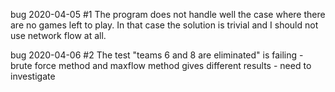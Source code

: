 bug 2020-04-05 #1 
The program does not handle well the case where there are no games left to play. In that case the solution is trivial and I should not use network flow at all.

bug 2020-04-06 #2 
The test "teams 6 and 8 are eliminated" is failing - brute force method and maxflow method  gives different results - need to investigate 